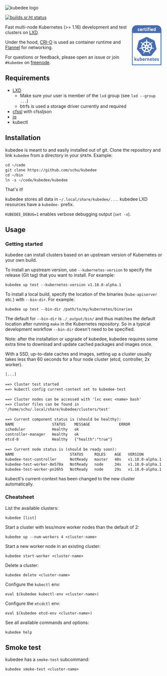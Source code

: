 ![kubedee logo](docs/logo/kubedee.png)

[![builds.sr.ht status](https://builds.sr.ht/~schu/kubedee.svg)](https://builds.sr.ht/~schu/kubedee?)

<img alt="Certified Kubernetes logo" width="100px" align="right" src="https://raw.githubusercontent.com/cncf/artwork/master/projects/kubernetes/certified-kubernetes/versionless/pantone/certified-kubernetes-pantone.png">

Fast multi-node Kubernetes (>= 1.16) development and test clusters on [LXD](https://github.com/lxc/lxd).

Under the hood, [CRI-O](https://github.com/kubernetes-incubator/cri-o) is used
as container runtime and [Flannel](https://github.com/coreos/flannel) for
networking.

For questions or feedback, please open an issue or join `#kubedee` on [freenode].

## Requirements

* [LXD](https://github.com/lxc/lxd)
  * Make sure your user is member of the `lxd` group (see `lxd --group ...`)
  * btrfs is used a storage driver currently and required
* [cfssl](https://github.com/cloudflare/cfssl) with cfssljson
* [jq](https://stedolan.github.io/jq/)
* kubectl

## Installation

kubedee is meant to and easily installed out of git. Clone the repository
and link `kubedee` from a directory in your `$PATH`. Example:

```
cd ~/code
git clone https://github.com/schu/kubedee
cd ~/bin
ln -s ~/code/kubedee/kubedee
```

That's it!

kubedee stores all data in `~/.local/share/kubedee/...`. kubedee LXD resources
have a `kubedee-` prefix.

`KUBEDEE_DEBUG=1` enables verbose debugging output (`set -x`).

## Usage

### Getting started

kubedee can install clusters based on an upstream version of Kubernetes
or your own build.

To install an upstream version, use `--kubernetes-version` to specify
the release (Git tag) that you want to install. For example:

```
kubedee up test --kubernetes-version v1.18.0-alpha.1
```

To install a local build, specify the location of the binaries
(`kube-apiserver` etc.) with `--bin-dir`. For example:

```
kubedee up test --bin-dir /path/to/my/kubernetes/binaries
```

The default for `--bin-dir` is `./_output/bin/` and thus matches the
default location after running `make` in the Kubernetes repository.
So in a typical development workflow `--bin-dir` doesn't need to be
specified.

Note: after the installation or upgrade of kubedee, kubedee requires some
extra time to download and update cached packages and images once.

With a SSD, up-to-date caches and images, setting up a cluster usually takes
less than 60 seconds for a four node cluster (etcd, controller, 2x worker).

```
[...]

==> Cluster test started
==> kubectl config current-context set to kubedee-test

==> Cluster nodes can be accessed with 'lxc exec <name> bash'
==> Cluster files can be found in '/home/schu/.local/share/kubedee/clusters/test'

==> Current component status is (should be healthy):
NAME                 STATUS    MESSAGE             ERROR
scheduler            Healthy   ok
controller-manager   Healthy   ok
etcd-0               Healthy   {"health":"true"}

==> Current node status is (should be ready soon):
NAME                         STATUS     ROLES    AGE   VERSION
kubedee-test-controller      NotReady   master   40s   v1.18.0-alpha.1
kubedee-test-worker-8e570a   NotReady   node     34s   v1.18.0-alpha.1
kubedee-test-worker-pn26h5   NotReady   node     29s   v1.18.0-alpha.1
```

kubectl's current-context has been changed to the new cluster automatically.

### Cheatsheet

List the available clusters:

```
kubedee [list]
```

Start a cluster with less/more worker nodes than the default of 2:

```
kubedee up --num-workers 4 <cluster-name>
```

Start a new worker node in an existing cluster:

```
kubedee start-worker <cluster-name>
```

Delete a cluster:

```
kubedee delete <cluster-name>
```

Configure the `kubectl` env:

```
eval $(kubedee kubectl-env <cluster-name>)
```

Configure the `etcdctl` env:

```
eval $(kubedee etcd-env <cluster-name>)
```

See all available commands and options:

```
kubedee help
```

## Smoke test

kubedee has a `smoke-test` subcommand:

```
kubedee smoke-test <cluster-name>
```

[freenode]: https://freenode.net/
